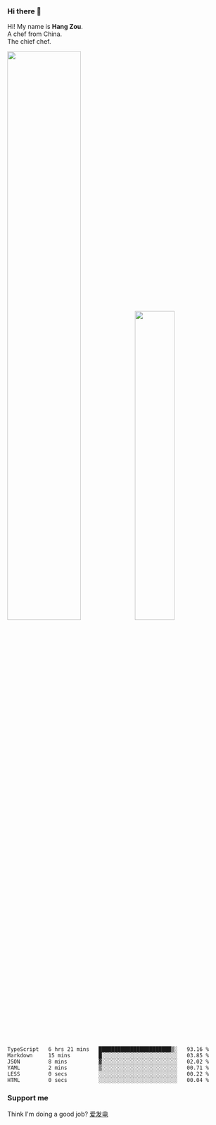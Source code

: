 ### Hi there 👋

Hi! My name is **Hang Zou**.  
A chef from China.  
The chief chef.

<img align="" width="57.5%" src="https://github-readme-stats.vercel.app/api?username=zouhangwithsweet&hide_title=true&hide_border=true&show_icons=true&include_all_commits=true&line_height=21" /><img align="" width="42.4%" src="https://github-readme-stats.vercel.app/api/top-langs/?username=zouhangwithsweet&hide_title=true&hide_border=true&layout=compact" />

<!--START_SECTION:waka-->

```text
TypeScript   6 hrs 21 mins   ███████████████████████▒░   93.16 %
Markdown     15 mins         █░░░░░░░░░░░░░░░░░░░░░░░░   03.85 %
JSON         8 mins          ▓░░░░░░░░░░░░░░░░░░░░░░░░   02.02 %
YAML         2 mins          ▒░░░░░░░░░░░░░░░░░░░░░░░░   00.71 %
LESS         0 secs          ░░░░░░░░░░░░░░░░░░░░░░░░░   00.22 %
HTML         0 secs          ░░░░░░░░░░░░░░░░░░░░░░░░░   00.04 %
```

<!--END_SECTION:waka-->

### Support me

Think I'm doing a good job? [爱发电](https://afdian.net/@zouhangsweet)
